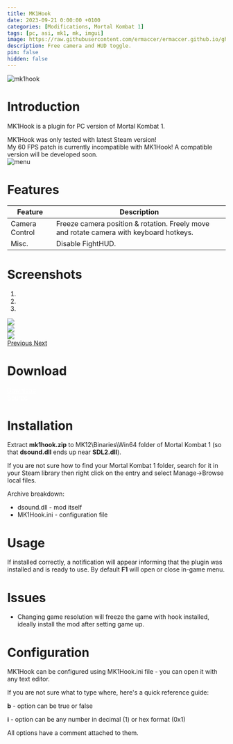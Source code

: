 ```yaml
---
title: MK1Hook
date: 2023-09-21 0:00:00 +0100
categories: [Modifications, Mortal Kombat 1]
tags: [pc, asi, mk1, mk, imgui]   
image: https://raw.githubusercontent.com/ermaccer/ermaccer.github.io/gh-pages/assets/mods/mk1/mk1hook/1.jpg
description: Free camera and HUD toggle.
pin: false
hidden: false
---
```


<img class="img-fluid mx-auto" alt="mk1hook" src="{% link assets/projects/mk1hook_logo_export.png %}">

# Introduction
MK1Hook is a plugin for PC version of Mortal Kombat 1.

<div class="alert bg-dark">
	MK1Hook was only tested with latest Steam version!
</div>

<div class="alert bg-dark">
	My 60 FPS patch is currently incompatible with MK1Hook! A compatible version will be developed soon.
</div>


 <img class="img-fluid mx-auto" alt="menu" src="{% link assets/mods/mk1/mk1hook/menu.jpg %}">


# Features

| Feature | Description |
| --- | --- |
|Camera Control| Freeze camera position & rotation. Freely move and rotate camera with keyboard hotkeys.|
|Misc.| Disable FightHUD. |

# Screenshots

<div id="carouselScreenshots" class="carousel slide" data-ride="carousel">
  <ol class="carousel-indicators">
    <li data-target="#carouselScreenshots" data-slide-to="0" class="active"></li>
    <li data-target="#carouselScreenshots" data-slide-to="1"></li>
    <li data-target="#carouselScreenshots" data-slide-to="2"></li>
  </ol>
  <div class="carousel-inner">
    <div class="carousel-item active">
      <img class="d-block w-100" src="{% link assets/mods/mk1/mk1hook/1.jpg %}">
    </div>
    <div class="carousel-item">
      <img class="d-block w-100" src="{% link assets/mods/mk1/mk1hook/2.jpg %}">
    </div>
    <div class="carousel-item">
      <img class="d-block w-100" src="{% link assets/mods/mk1/mk1hook/3.jpg %}">
    </div>        
  </div>
  <a class="carousel-control-prev" href="#carouselScreenshots" role="button" data-slide="prev">
    <span class="carousel-control-prev-icon" aria-hidden="true"></span>
    <span class="sr-only">Previous</span>
  </a>
  <a class="carousel-control-next" href="#carouselScreenshots" role="button" data-slide="next">
    <span class="carousel-control-next-icon" aria-hidden="true"></span>
    <span class="sr-only">Next</span>
  </a>
</div>


# Download

<a class="btn btn-block btn-dark bg-dark text-gray btn-lg" style="color: white;" href="https://github.com/ermaccer/MK1Hook/releases/latest/download/mk1hook.zip" role="button">
<i class="fas fa-download"></i>
Download
</a>
<br>
<a class="btn btn-block btn-dark bg-dark text-gray btn-lg" style="color: white;" href="https://github.com/ermaccer/MK1Hook/" role="button">
<i class="fab fa-github"></i>
Source
</a>


# Installation 

Extract **mk1hook.zip** to MK12\Binaries\Win64 folder of Mortal Kombat 1 (so that **dsound.dll** ends up near **SDL2.dll**).

If you are not sure how to find your Mortal Kombat 1 folder, search for it in your Steam library then right click on the entry and select Manage->Browse local files.

Archive breakdown:

 - dsound.dll - mod itself
 - MK1Hook.ini - configuration file


# Usage

If installed correctly, a notification will appear informing that the plugin was installed
and is ready to use. By default **F1** will open or close in-game menu.

# Issues

- Changing game resolution will freeze the game with hook installed, ideally install the mod after setting game up.


# Configuration

MK1Hook can be configured using MK1Hook.ini file - you can open it with any text editor.

If you are not sure what to type where, here's a quick reference guide:

**b** - option can be true or false

**i** - option can be any number in decimal (1) or hex format (0x1)

All options have a comment attached to them.




